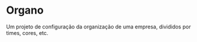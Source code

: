 # Organo 

Um projeto de configuração da organização de uma empresa, divididos por times, cores, etc.

